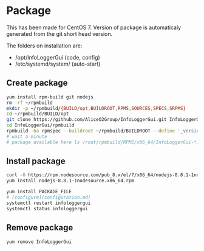# Package

This has been made for CentOS 7. Version of package is automaticaly generated from the git short head version.

The folders on installation are:
* /opt/InfoLoggerGui (code, config)
* /etc/systemd/system/ (auto-start)

## Create package

```bash
yum install rpm-build git nodejs
rm -rf ~/rpmbuild
mkdir -p ~/rpmbuild/{BUILD/opt,BUILDROOT,RPMS,SOURCES,SPECS,SRPMS}
cd ~/rpmbuild/BUILD/opt
git clone https://github.com/AliceO2Group/InfoLoggerGui.git InfoLoggerGui
cd InfoLoggerGui/rpmbuild
rpmbuild -ba rpmspec --buildroot ~/rpmbuild/BUILDROOT --define '_version `git rev-parse --short HEAD`' # avoid subdir per architecture
# wait a minute
# package available here ls /root/rpmbuild/RPMS/x86_64/InfoLoggerGui-*.rpm
```

## Install package
```bash
curl -O https://rpm.nodesource.com/pub_8.x/el/7/x86_64/nodejs-8.8.1-1nodesource.x86_64.rpm
yum install nodejs-8.8.1-1nodesource.x86_64.rpm

yum install PACKAGE_FILE
# [configure](configuration.md)
systemctl restart infologgergui
systemctl status infologgergui
```

## Remove package
```bash
yum remove InfoLoggerGui
```
